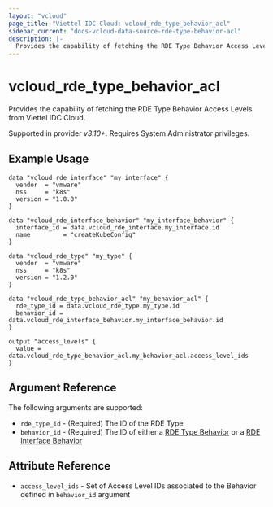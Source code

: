 ```yaml
---
layout: "vcloud"
page_title: "Viettel IDC Cloud: vcloud_rde_type_behavior_acl"
sidebar_current: "docs-vcloud-data-source-rde-type-behavior-acl"
description: |-
  Provides the capability of fetching the RDE Type Behavior Access Levels from Viettel IDC Cloud.
---
```


# vcloud\_rde\_type\_behavior\_acl

Provides the capability of fetching the RDE Type Behavior Access Levels from Viettel IDC Cloud.

Supported in provider *v3.10+*. Requires System Administrator privileges.

## Example Usage

```hcl
data "vcloud_rde_interface" "my_interface" {
  vendor  = "vmware"
  nss     = "k8s"
  version = "1.0.0"
}

data "vcloud_rde_interface_behavior" "my_interface_behavior" {
  interface_id = data.vcloud_rde_interface.my_interface.id
  name         = "createKubeConfig"
}

data "vcloud_rde_type" "my_type" {
  vendor  = "vmware"
  nss     = "k8s"
  version = "1.2.0"
}

data "vcloud_rde_type_behavior_acl" "my_behavior_acl" {
  rde_type_id = data.vcloud_rde_type.my_type.id
  behavior_id = data.vcloud_rde_interface_behavior.my_interface_behavior.id
}

output "access_levels" {
  value = data.vcloud_rde_type_behavior_acl.my_behavior_acl.access_level_ids
}

```

## Argument Reference

The following arguments are supported:

* `rde_type_id` - (Required) The ID of the RDE Type
* `behavior_id` - (Required) The ID of either a [RDE Type Behavior](/providers/vmware/vcloud/latest/docs/resources/rde_type_behavior)
  or a [RDE Interface Behavior](/providers/vmware/vcloud/latest/docs/resources/rde_interface_behavior)

## Attribute Reference

* `access_level_ids` - Set of Access Level IDs associated to the Behavior defined in `behavior_id` argument
